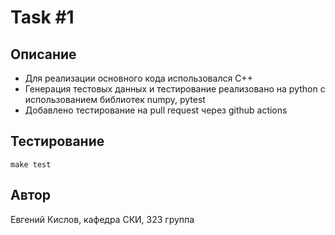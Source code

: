 # Task #1

## Описание

- Для реализации основного кода использовался C++  
- Генерация тестовых данных и тестирование реализовано на python с использованием библиотек numpy, pytest  
- Добавлено тестирование на pull request через github actions  

## Тестирование

`make test`  

## Автор

Евгений Кислов, кафедра СКИ, 323 группа